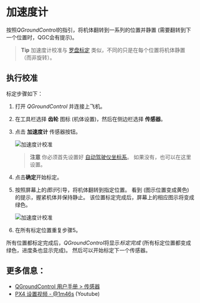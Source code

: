 # 加速度计

按照*QGroundControl*的指引，将机体翻转到一系列的位置并静置 (需要翻转到下一个位置时，QGC会有提示)。

> **Tip** 加速度计校准与 [罗盘标定](../config/compass.md) 类似，不同的只是在每个位置将机体静置（而非旋转）。

## 执行校准

标定步骤如下：

1. 打开 *QGroundControl* 并连接上飞机。
2. 在工具栏选择 **齿轮** 图标 (机体设置)，然后在侧边栏选择 **传感器**。
3. 点击 **加速度计** 传感器按钮。
    
    ![加速度计校准](../../assets/qgc/setup/sensor/accelerometer.jpg)
    
    > **注意** 你必须首先设置好 [自动驾驶仪坐标系](../config/flight_controller_orientation.md)。 如果没有，也可以在这里设置。

4. 点击**确定**开始标定。

5. 按照屏幕上的*图示*引导，将机体翻转到指定位置。 看到 (图示位置变成黄色) 的提示，握紧机体并保持静止。 该位置标定完成后，屏幕上的相应图示将变成绿色。
    
    ![加速度计校准](../../assets/qgc/setup/sensor/accelerometer_positions_px4.jpg)

6. 在所有标定位置重复步骤5。

所有位置都标定完成后，*QGroundControl*将显示*标定完成* (所有标定位置都变成绿色，进度条也显示完成)。 然后可以开始标定下一个传感器。

## 更多信息：

* [QGroundControl 用户手册 > 传感器](https://docs.qgroundcontrol.com/en/SetupView/sensors_px4.html#accelerometer)
* [PX4 设置视频 - @1m46s](https://youtu.be/91VGmdSlbo4?t=1m46s) (Youtube)